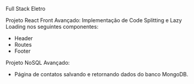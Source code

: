 Full Stack Eletro

Projeto React Front Avançado:
Implementação de Code Splitting e Lazy Loading nos seguintes componentes:

- Header
- Routes
- Footer

Projeto NoSQL Avançado:

- Página de contatos salvando e retornando dados do banco MongoDB.
